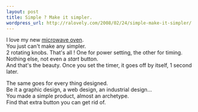 ```yaml
--- 
layout: post
title: Simple ? Make it simpler.
wordpress_url: http://ralovely.com/2008/02/24/simple-make-it-simpler/
---
```

I love my new [microwave oven](http://www.samsung.com/fr/consumer/detail/detail.do?group=homeappliances&type=microwaves&subtype=mono_function&model_cd=MW82P/XEF).  
You just can't make any simpler.  
2 rotating knobs. That's all ! One for power setting, the other for timing.  
Nothing else, not even a _start_ button.  
And that's the beauty. Once you set the timer, it goes off by itself, 1 second later.

The same goes for every thing designed.  
Be it a graphic design, a web design, an industrial design...  
You made a simple product, almost an archetype.  
Find that extra button you can get rid of.
